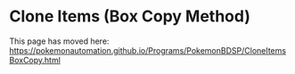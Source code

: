 # Clone Items (Box Copy Method)

This page has moved here: https://pokemonautomation.github.io/Programs/PokemonBDSP/CloneItemsBoxCopy.html

